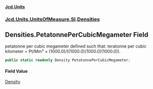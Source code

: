 #### [Jcd.Units](index.md 'index')

### [Jcd.Units.UnitsOfMeasure.SI](Jcd.Units.UnitsOfMeasure.SI.md 'Jcd.Units.UnitsOfMeasure.SI').[Densities](Densities.md 'Jcd.Units.UnitsOfMeasure.SI.Densities')

## Densities.PetatonnePerCubicMegameter Field

petatonne per cubic megameter defined such that: teratonne per cubic kilometer = Pt/Mm³ ×
(1000.0)/((1000.0)*(1000.0)*(1000.0)).

```csharp
public static readonly Density PetatonnePerCubicMegameter;
```

#### Field Value

[Density](Density.md 'Jcd.Units.UnitTypes.Density')